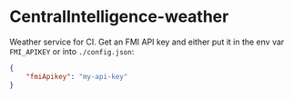 # CentralIntelligence-weather

Weather service for CI. Get an FMI API key and either put it in the env var `FMI_APIKEY` or into `./config.json`:

```json
{
    "fmiApikey": "my-api-key"
}
```
